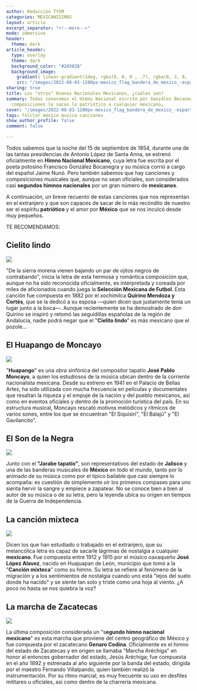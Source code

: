 ```yaml
---
author: Redacción TYSM
categories: MEXICANISIMOS
layout: article
excerpt_separator: "<!--more-->"
mode: immersive
header:
  theme: dark
article_header:
  type: overlay
  theme: dark
  background_color: "#203028"
  background_image:
    gradient: linear-gradient(1deg, rgba(0, 0, 0 , .7), rgba(8, 3, 8, .9))
    src: "/images/2022-08-03-1280px-mexico_flag_bandera_de_mexico_-esparta.jpeg"
sharing: true
title: Los "otros" Himnos Nacionales Mexicanos, ¿cuáles son?
summary: Todos conocemos el Himno Nacional escrito por González Bocanegra, pero estas
  composiciones le sacan lo patriótico a cualquier mexicano…
cover: "/images/2022-08-03-1280px-mexico_flag_bandera_de_mexico_-esparta.jpeg"
tags: folclor méxico musica canciones
show_author_profile: false
comment: false

---
```

Todos sabemos que la noche del 15 de septiembre de 1854, durante una de las tantas presidencias de Antonio López de Santa Anna, se estrenó oficialmente en **Himno Nacional Mexicano**, cuya letra fue escrita por el poeta potosino Francisco González Bocanegra y su música corrió a cargo del español Jaime Nunó. Pero también sabemos que hay canciones y composiciones musicales que, aunque no sean oficiales, son considerados casi **segundos himnos nacionales** por un gran número de **mexicanos**.

A continuación, un breve recuento de estas canciones que nos representan en el extranjero y que son capaces de sacar de lo más recóndito de nuestro ser el espíritu **patriótico** y el amor por **México** que se nos inculcó desde muy pequeños.

TE RECOMENDAMOS:

## Cielito lindo

![](https://upload.wikimedia.org/wikipedia/commons/thumb/7/7c/Cielito_Lindo_Statue_Palacio_Municipal_Tulyehualco.jpg/1024px-Cielito_Lindo_Statue_Palacio_Municipal_Tulyehualco.jpg)

"De la sierra morena vienen bajando un par de ojitos negros de contrabando", inicia la letra de esta hermosa y romántica composición que, aunque no ha sido reconocida oficialmente, es interpretada y coreada por miles de aficionados cuando juega la **Selección Mexicana de Futbol**. Esta canción fue compuesta en 1882 por el xochimilca **Quirino Mendoza y Cortés**, que se la dedicó a su esposa —quien dicen que justamente tenía un lugar junto a la boca—. Aunque recientemente se ha demostrado de don Quirino se inspiró y retomó las seguidillas españolas de la región de Andalucía, nadie podrá negar que el "**Cielito lindo**" es más mexicano que el pozole…

## El Huapango de Moncayo

![](https://upload.wikimedia.org/wikipedia/commons/9/9b/Jose_Pablo_Moncayo_picture.jpg)

"**Huapango**" es una obra sinfónica del compositor tapatío **José Pablo Moncayo**, a quien los estudiosos de la música ubican dentro de la corriente nacionalista mexicana. Desde su estreno en 1941 en el Palacio de Bellas Artes, ha sido utilizada con mucha frecuencia en películas y documentales que resaltan la riqueza y el empuje de la nación y del pueblo mexicanos, así como en eventos oficiales y dentro de la promoción turística del país. En su estructura musical, Moncayo rescató motivos melódicos y rítmicos de varios sones, entre los que se encuentran "El Siquisiri", "El Balajú" y "El Gavilancito".

## El Son de la Negra

![](https://upload.wikimedia.org/wikipedia/commons/thumb/2/26/Amor_Jalisciense.jpg/1024px-Amor_Jalisciense.jpg)

Junto con el **"Jarabe tapatío"**, son representativos del estado de **Jalisco** y una de las banderas musicales de **México** en todo el mundo, tanto por lo animado de su música como por el típico bailable que casi siempre lo acompaña: es cuestión de simplemente oír los primeros compases para uno sienta hervir la sangre y empiece a zapatear. No se conoce bien a bien al autor de su música o de su letra, pero la leyenda ubica su origen en tiempos de la Guerra de Independencia.

## La canción mixteca

![](https://upload.wikimedia.org/wikipedia/commons/thumb/2/25/Canci%C3%B3n_Mixteca%2C_escultura_de_Juan_Velasco_ubicada_en_Quer%C3%A9taro.jpg/576px-Canci%C3%B3n_Mixteca%2C_escultura_de_Juan_Velasco_ubicada_en_Quer%C3%A9taro.jpg)

Dicen los que han estudiado o trabajado en el extranjero, que su melancólica letra es capaz de sacarle lágrimas de nostalgia a cualquier **mexicano**. Fue compuesta entre 1912 y 1915 por el músico oaxaqueño **José López Alavez**, nacido en Huajuapan de León, municipio que tomó a la "**Canción mixteca**" como su himno. Su letra se refiere al fenómeno de la migración y a los sentimientos de nostalgia cuando uno está "lejos del suelo donde ha nacido" y se siente tan solo y triste como una hoja al viento. ¿A poco no hasta se nos quiebra la voz?

## La marcha de Zacatecas

![](https://upload.wikimedia.org/wikipedia/commons/e/ec/Marcha_Arechiga.jpg)

La última composición considerada un "s**egundo himno nacional mexicano**" es esta marcha que proviene del centro geográfico de México y fue compuesta por el zacatecano **Genaro Codina**. Oficialmente es el himno del estado de Zacatecas y en origen se llamaba "Marcha Aréchiga" en honor al entonces gobernador del estado, Jesús Aréchiga; fue compuesta en el año 1892 y estrenada al año siguiente por la banda del estado, dirigida por el maestro Fernando Villalpando, quien también realizó la instrumentación. Por su ritmo marcial, es muy frecuente su uso en desfiles militares u oficiales, así como dentro de la charrería mexicana.